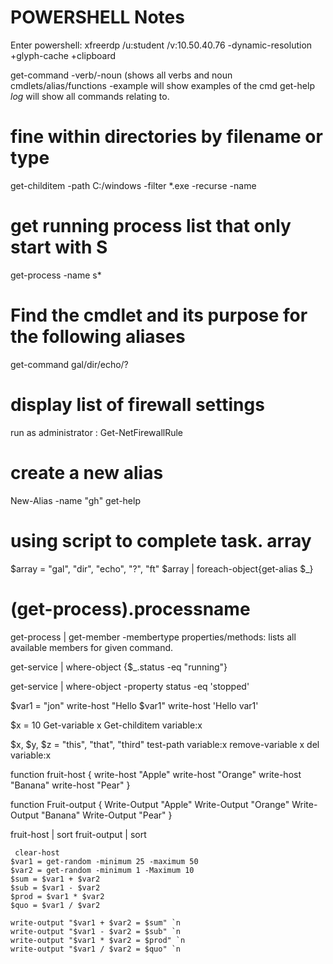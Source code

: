 # POWERSHELL Notes
Enter powershell: xfreerdp /u:student /v:10.50.40.76 -dynamic-resolution +glyph-cache +clipboard

get-command -verb/-noun (shows all verbs and noun cmdlets/alias/functions
-example will show examples of the cmd
get-help *log* will show all commands relating to.
# fine within directories by filename or type
get-childitem -path C:/windows -filter *.exe -recurse -name
# get running process list that only start with S
get-process -name s*

# Find the cmdlet and its purpose for the following aliases
get-command gal/dir/echo/?

# display list of firewall settings
run as administrator : Get-NetFirewallRule

# create a new alias
New-Alias -name "gh" get-help
# using script to complete task. array
$array = "gal", "dir", "echo", "?", "ft"
$array | foreach-object{get-alias $_}
# (get-process).processname

get-process | get-member -membertype properties/methods: lists all available members for given command.

get-service | where-object {$_.status -eq "running"}

get-service | where-object -property status -eq 'stopped'

$var1 = "jon"
write-host "Hello $var1"
write-host 'Hello var1'

$x = 10
Get-variable x
Get-childitem variable:x

$x, $y, $z = "this", "that", "third"
test-path variable:x
remove-variable x
del variable:x

function fruit-host {
    write-host "Apple"
    write-host "Orange"
    write-host "Banana"
    write-host "Pear"
    }










 function Fruit-output {
    Write-Output "Apple"
    Write-Output "Orange"
    Write-Output "Banana"
    Write-Output "Pear" 
    } 
   
 fruit-host | sort 
 fruit-output | sort


```
 clear-host
$var1 = get-random -minimum 25 -maximum 50
$var2 = get-random -minimum 1 -Maximum 10
$sum = $var1 + $var2 
$sub = $var1 - $var2
$prod = $var1 * $var2
$quo = $var1 / $var2

write-output "$var1 + $var2 = $sum" `n
write-output "$var1 - $var2 = $sub" `n
write-output "$var1 * $var2 = $prod" `n
write-output "$var1 / $var2 = $quo" `n
```
